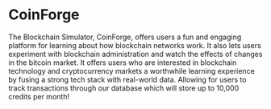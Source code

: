 # CoinForge
The Blockchain Simulator, CoinForge, offers users a fun and engaging platform for learning about how blockchain networks work. It also lets users experiment with blockchain administration and watch the effects of changes in the bitcoin market. It offers users who are interested in blockchain technology and cryptocurrency markets a worthwhile learning experience by fusing a strong tech stack with real-world data. Allowing for users to track transactions through our database which will store up to 10,000 credits per month!
